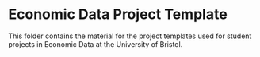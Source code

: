 # Economic Data Project Template

This folder contains the material for the project templates used for student projects in Economic Data at the University of Bristol.
